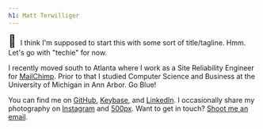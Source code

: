 ```yaml
---
h1: Matt Terwilliger
---
```


<span style="font-size: 1.7em; padding-right: 5px;">&#128075;</span>
I think I'm supposed to start this with some sort of title/tagline. Hmm.
Let's go with "techie" for now.

I recently moved south to Atlanta where I work as a Site Reliability Engineer
for [MailChimp][]. Prior to that I studied Computer Science and Business at the
University of Michigan in Ann Arbor. Go Blue!

You can find me on [GitHub][], [Keybase][], and [LinkedIn][]. I occasionally
share my photography on [Instagram][] and [500px][].  Want to get in touch?
[Shoot me an email][email].

[MailChimp]: https://mailchimp.com
[GitHub]: https://github.com/mterwill
[Keybase]: https://keybase.io/mterwill
[LinkedIn]: https://www.linkedin.com/in/mterwill
[Instagram]: https://www.instagram.com/mterwill/
[500px]: https://500px.com/mterwill
[email]: mailto:matt@terwilligers.com
